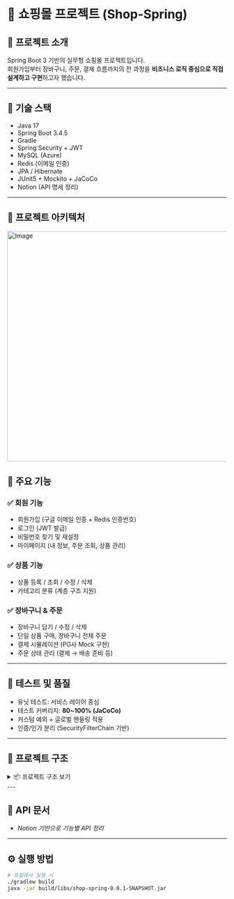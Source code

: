 # 🛒 쇼핑몰 프로젝트 (Shop-Spring)

## 📌 프로젝트 소개

Spring Boot 3 기반의 실무형 쇼핑몰 프로젝트입니다.  
회원가입부터 장바구니, 주문, 결제 흐름까지의 전 과정을 **비즈니스 로직 중심으로 직접 설계하고 구현**하고자 했습니다.

---

## 🔧 기술 스택

- Java 17
- Spring Boot 3.4.5
- Gradle
- Spring Security + JWT
- MySQL (Azure)
- Redis (이메일 인증)
- JPA / Hibernate
- JUnit5 + Mockito + JaCoCo
- Notion (API 명세 정리)

---

## 📐 프로젝트 아키텍처

<img width="893" height="529" alt="Image" src="https://github.com/user-attachments/assets/5617eb88-86a0-4ded-9a98-4532231397dc" />

## 🧩 주요 기능

### ✅ 회원 기능
- 회원가입 (구글 이메일 인증 + Redis 인증번호)
- 로그인 (JWT 발급)
- 비밀번호 찾기 및 재설정
- 마이페이지 (내 정보, 주문 조회, 상품 관리)

### ✅ 상품 기능
- 상품 등록 / 조회 / 수정 / 삭제
- 카테고리 분류 (계층 구조 지원)

### ✅ 장바구니 & 주문
- 장바구니 담기 / 수정 / 삭제
- 단일 상품 구매, 장바구니 전체 주문
- 결제 시뮬레이션 (PG사 Mock 구현)
- 주문 상태 관리 (결제 → 배송 준비 등)

---

## 🧪 테스트 및 품질

- 유닛 테스트: 서비스 레이어 중심
- 테스트 커버리지: **80~100% (JaCoCo)**
- 커스텀 예외 + 글로벌 핸들링 적용
- 인증/인가 분리 (SecurityFilterChain 기반)

---

## 📁 프로젝트 구조

<details> <summary>📦 프로젝트 구조 보기</summary>
plaintext
Copy
Edit
shop.shop_spring
├── Member
│   ├── controller
│   ├── service
│   └── domain
├── Product
├── Order
├── Payment
├── Redis
├── Security
└── Exception
</details>
---

## 📄 API 문서 

- *Notion 기반으로 기능별 API 정리*  

---

## ⚙️ 실행 방법

```bash
# 로컬에서 실행 시
./gradlew build
java -jar build/libs/shop-spring-0.0.1-SNAPSHOT.jar
